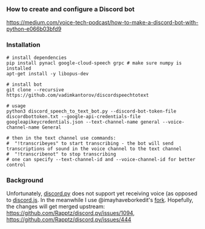 ### How to create and configure a Discord bot
https://medium.com/voice-tech-podcast/how-to-make-a-discord-bot-with-python-e066b03bfd9

### Installation
```shell
# install dependencies
pip install pynacl google-cloud-speech grpc # make sure numpy is installed
apt-get install -y libopus-dev

# install bot
git clone --recursive https://github.com/vadimkantorov/discordspeechtotext

# usage
python3 discord_speech_to_text_bot.py --discord-bot-token-file discordbottoken.txt --google-api-credentials-file googleapikeycredentials.json --text-channel-name general --voice-channel-name General

# then in the text channel use commands:
#  "!transcribeyes" to start transcribing - the bot will send transcriptions of sound in the voice channel to the text channel
#  "!transcribenot" to stop transcribing
# one can specify --text-channel-id and --voice-channel-id for better control
```

### Background
Unfortunately, [discord.py](https://github.com/imayhaveborkedit/discord.py) does not support yet receiving voice (as opposed to [discord.js](https://github.com/discordjs/discord.js). In the meanwhile I use @imayhaveborkedit's [fork](https://github.com/imayhaveborkedit/discord.py). Hopefully, the changes will get merged upstream: https://github.com/Rapptz/discord.py/issues/1094, https://github.com/Rapptz/discord.py/issues/444
